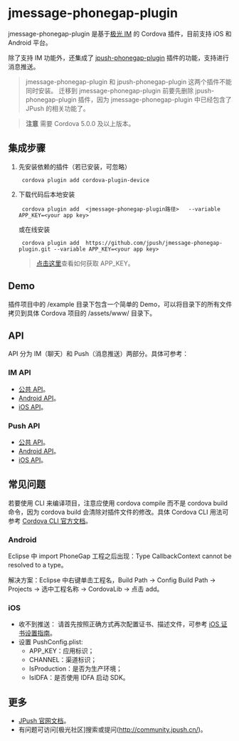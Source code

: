 # jmessage-phonegap-plugin

jmessage-phonegap-plugin 是基于[极光 IM](http://docs.jpush.io/guideline/jmessage_guide/) 的 Cordova 插件，目前支持 iOS 和 Android 平台。

除了支持 IM 功能外，还集成了 [jpush-phonegap-plugin](https://github.com/jpush/jpush-phonegap-plugin) 插件的功能，支持进行消息推送。

>jmessage-phonegap-plugin 和 jpush-phonegap-plugin 这两个插件不能同时安装。
迁移到 jmessage-phonegap-plugin 前要先删除 jpush-phonegap-plugin 插件，因为 jmessage-phonegap-plugin 中已经包含了 JPush 的相关功能了。

> **注意** 需要 Cordova 5.0.0 及以上版本。

## 集成步骤
1. 先安装依赖的插件（若已安装，可忽略）

		cordova plugin add cordova-plugin-device

2. 下载代码后本地安装

		cordova plugin add  <jmessage-phonegap-plugin路径>   --variable APP_KEY=<your app key>

 	或在线安装

		cordova plugin add  https://github.com/jpush/jmessage-phonegap-plugin.git --variable APP_KEY=<your app key>

	> [点击这里](http://docs.jpush.io/guideline/statistical_report/)查看如何获取 APP_KEY。

## Demo
插件项目中的 /example 目录下包含一个简单的 Demo，可以将目录下的所有文件拷贝到具体 Cordova 项目的 /assets/www/ 目录下。

## API
API 分为 IM（聊天）和 Push（消息推送）两部分。具体可参考：
### IM API
- [公共 API](/doc/Common_detail_api.md)。
- [Android API](/doc/Android_detail_api.md)。
- [iOS API](/doc/iOS_detail_api.md)。

### Push API
- [公共 API](https://github.com/jpush/jpush-phonegap-plugin/blob/master/doc/Common_detail_api.md)。
- [Android API](https://github.com/jpush/jpush-phonegap-plugin/blob/master/doc/Android_detail_api.md)。
- [iOS API](https://github.com/jpush/jpush-phonegap-plugin/blob/master/doc/iOS_API.md)。

## 常见问题
若要使用 CLI 来编译项目，注意应使用 cordova compile 而不是 cordova build 命令，因为 cordova build 会清除对插件文件的修改。具体 Cordova CLI 用法可参考 [Cordova CLI 官方文档](https://cordova.apache.org/docs/en/latest/reference/cordova-cli/index.html)。

### Android
Eclipse 中 import PhoneGap 工程之后出现：Type CallbackContext cannot be resolved to a type。

解决方案：Eclipse 中右键单击工程名，Build Path -> Config Build Path -> Projects -> 选中工程名称 -> CordovaLib -> 点击 add。

### iOS
- 收不到推送：
	请首先按照正确方式再次配置证书、描述文件，可参考 [iOS 证书设置指南](http://docs.jpush.io/client/ios_tutorials/#ios_1)。
- 设置 PushConfig.plist:
	- APP_KEY：应用标识；
	- CHANNEL：渠道标识；
	- IsProduction：是否为生产环境；
	- IsIDFA：是否使用 IDFA 启动 SDK。

## 更多
- [JPush 官网文档](http://docs.jpush.io/client/im_sdk_android/#api)。
- 有问题可访问[极光社区]搜索或提问(http://community.jpush.cn/)。
